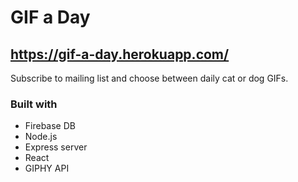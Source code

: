 # GIF a Day

## https://gif-a-day.herokuapp.com/

Subscribe to mailing list and choose between daily cat or dog GIFs.

### Built with

* Firebase DB
* Node.js
* Express server
* React
* GIPHY API
